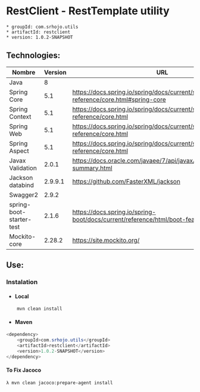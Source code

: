 # RestClient - RestTemplate utility

	* groupId: com.srhojo.utils
	* artifactId: restclient
	* version: 1.0.2-SNAPSHOT

## Technologies: <a name="Technologies">

| Nombre           | Version | URL                                    |
| ---------------  | ------- | -------------------------------------- |
| Java             | 8       |                                        |
| Spring Core      | 5.1     | https://docs.spring.io/spring/docs/current/spring-framework-reference/core.html#spring-core | 
| Spring Context   | 5.1     | https://docs.spring.io/spring/docs/current/spring-framework-reference/core.html |
| Spring Web       | 5.1     | https://docs.spring.io/spring/docs/current/spring-framework-reference/core.html |
| Spring Aspect    | 5.1     | https://docs.spring.io/spring/docs/current/spring-framework-reference/core.html |
| Javax Validation | 2.0.1   | https://docs.oracle.com/javaee/7/api/javax/validation/package-summary.html |
| Jackson databind | 2.9.9.1 | https://github.com/FasterXML/jackson |
| Swagger2         | 2.9.2   |  |	
| spring-boot-starter-test            | 2.1.6    | https://docs.spring.io/spring-boot/docs/current/reference/html/boot-features-testing.html  |	
| Mockito-core     | 2.28.2  | https://site.mockito.org/ |	


## Use: <a name="howtouse">

### Instalation <a name="instalation">
* ####  Local <a name="local">
```java
    mvn clean install
```
* #### Maven <a name="maven">
```java
<dependency>
    <groupId>com.srhojo.utils</groupId>
    <artifactId>restclient</artifactId>
    <version>1.0.2-SNAPSHOT</version>
</dependency>
```


#### To Fix Jacoco
	λ mvn clean jacoco:prepare-agent install
